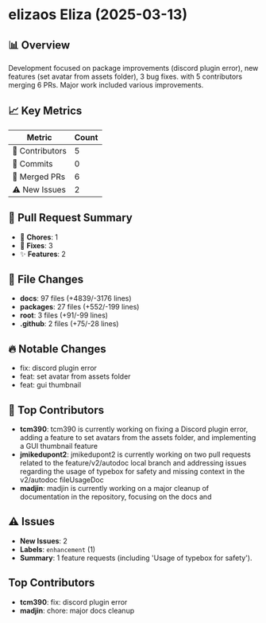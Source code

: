 # elizaos Eliza (2025-03-13)
    
## 📊 Overview
Development focused on package improvements (discord plugin error), new features (set avatar from assets folder), 3 bug fixes. with 5 contributors merging 6 PRs. Major work included various improvements.

## 📈 Key Metrics
| Metric | Count |
|---------|--------|
| 👥 Contributors | 5 |
| 📝 Commits | 0 |
| 🔄 Merged PRs | 6 |
| ⚠️ New Issues | 2 |

## 🔄 Pull Request Summary
- 🧹 **Chores**: 1
- 🐛 **Fixes**: 3
- ✨ **Features**: 2

## 📁 File Changes
- **docs**: 97 files (+4839/-3176 lines)
- **packages**: 27 files (+552/-199 lines)
- **root**: 3 files (+91/-99 lines)
- **.github**: 2 files (+75/-28 lines)

## 🔥 Notable Changes
- fix: discord plugin error
- feat: set avatar from assets folder
- feat: gui thumbnail

## 👥 Top Contributors
- **tcm390**: tcm390 is currently working on fixing a Discord plugin error, adding a feature to set avatars from the assets folder, and implementing a GUI thumbnail feature
- **jmikedupont2**: jmikedupont2 is currently working on two pull requests related to the feature/v2/autodoc local branch and addressing issues regarding the usage of typebox for safety and missing context in the v2/autodoc fileUsageDoc
- **madjin**: madjin is currently working on a major cleanup of documentation in the repository, focusing on the docs and 

## ⚠️ Issues
- **New Issues**: 2
- **Labels**: `enhancement` (1)
- **Summary**: 1 feature requests (including 'Usage of typebox for safety').

## Top Contributors
- **tcm390**: fix: discord plugin error
- **madjin**: chore: major docs cleanup